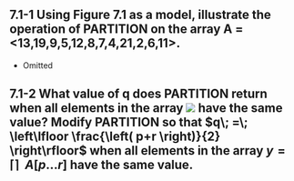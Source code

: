 ## 7.1-1 Using Figure 7.1 as a model, illustrate the operation of PARTITION on the array A = <13,19,9,5,12,8,7,4,21,2,6,11>.
- Omitted

## 7.1-2  What value of q does PARTITION return when all elements in the array <img src="http://chart.googleapis.com/chart?cht=tx&chl= y=\left\lceil  \right\rceil\; \; A\left[ p...r \right]" style="border:none;"> have the same value? Modify PARTITION so that $q\; =\; \left\lfloor \frac{\left( p+r \right)}{2} \right\rfloor$ when all elements in the array $y=\left\lceil  \right\rceil\; \; A\left[ p...r \right]$ have the same value.